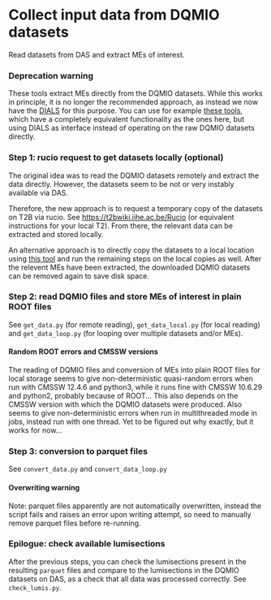 # Collect input data from DQMIO datasets

Read datasets from DAS and extract MEs of interest.

### Deprecation warning
These tools extract MEs directly from the DQMIO datasets.
While this works in principle, it is no longer the recommended approach,
as instead we now have the [DIALS](https://github.com/cms-DQM/dials-py) for this purpose.
You can use for example [these tools](https://github.com/LukaLambrecht/dialstools/tree/main/datasets),
which have a completely equivalent functionality as the ones here,
but using DIALS as interface instead of operating on the raw DQMIO datasets directly.

### Step 1: rucio request to get datasets locally (optional)
The original idea was to read the DQMIO datasets remotely and extract the data directly.
However, the datasets seem to be not or very instably available via DAS.

Therefore, the new approach is to request a temporary copy of the datasets on T2B via rucio.
See https://t2bwiki.iihe.ac.be/Rucio (or equivalent instructions for your local T2).
From there, the relevant data can be extracted and stored locally.

An alternative approach is to directly copy the datasets to a local location using [this tool](https://github.com/LukaLambrecht/dqmiotools/blob/master/copydas/copy_das_to_local_set.py) and run the remaining steps on the local copies as well.
After the relevent MEs have been extracted, the downloaded DQMIO datasets can be removed again to save disk space.

### Step 2: read DQMIO files and store MEs of interest in plain ROOT files
See `get_data.py` (for remote reading), `get_data_local.py` (for local reading) and `get_data_loop.py` (for looping over multiple datasets and/or MEs).

#### Random ROOT errors and CMSSW versions
The reading of DQMIO files and conversion of MEs into plain ROOT files for local storage
seems to give non-deterministic quasi-random errors when run with CMSSW 12.4.6 and python3,
while it runs fine with CMSSW 10.6.29 and python2, probably because of ROOT...
This also depends on the CMSSW version with which the DQMIO datasets were produced.
Also seems to give non-deterministic errors when run in multithreaded mode in jobs,
instead run with one thread.
Yet to be figured out why exactly, but it works for now...

### Step 3: conversion to parquet files
See `convert_data.py` and `convert_data_loop.py`

#### Overwriting warning
Note: parquet files apparently are not automatically overwritten,
instead the script fails and raises an error upon writing attempt,
so need to manually remove parquet files before re-running.

### Epilogue: check available lumisections
After the previous steps, you can check the lumisections present in the resulting `parquet` files
and compare to the lumisections in the DQMIO datasets on DAS,
as a check that all data was processed correctly.
See `check_lumis.py`.
